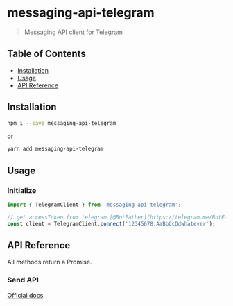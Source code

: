 # messaging-api-telegram

> Messaging API client for Telegram

## Table of Contents

- [Installation](#installation)
- [Usage](#usage)
- [API Reference](#api-reference)

## Installation

```sh
npm i --save messaging-api-telegram
```
or
```sh
yarn add messaging-api-telegram
```

## Usage

### Initialize

```js
import { TelegramClient } from 'messaging-api-telegram';

// get accessToken from telegram [@BotFather](https://telegram.me/BotFather)
const client = TelegramClient.connect('12345678:AaBbCcDdwhatever');
```

## API Reference

All methods return a Promise.

### Send API

[Official docs](https://core.telegram.org/bots/api#available-methods)
